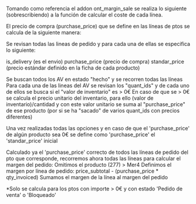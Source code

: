 Tomando como referencia el addon ont_margin_sale se realiza lo siguiente (sobrescribiendo) a la función de calcular el coste de cada línea.

El precio de compra (purchase_price) que se define en las líneas de ptos se calcula de la siguiente manera:

Se revisan todas las lineas de pedido y para cada una de ellas se especifica lo siguiente:

is_delivery (es el envio)
purchase_price (precio de compra)
standar_price (precio estándar definido en la ficha de cada producto)

Se buscan todos los AV en estado "hecho" y se recorren todas las líneas
Para cada una de las lineas del AV se revisan los "quant_ids" y de cada uno de ellos se busca si el "valor de inventario" es > 0€
En caso de que se > 0€ se calcula el precio unitario del inventario, para ello (valor de inventario)/cantidad y con este valor unitario se suma al "purchase_price" de ese producto (por si se ha "sacado" de varios quant_ids con precios diferentes)

Una vez realizadas todas las opciones y en caso de que el 'purchase_price' de algún producto sea 0€ se define como 'purchase_price' el 'standar_price' inicial

Calculado ya el 'purchase_price' correcto de todos las líneas de pedido del pto que corresponde, recorremos ahora todas las líneas para calcular el margen del pedido:
Omitimos el producto (277) > Mer4
Definimos el margen por línea de pedido: price_subtotal - (purchase_price * qty_invoiced)
Sumamos el margen de la línea al margen del pedido

*Solo se calcula para los ptos con importe > 0€ y con estado 'Pedido de venta' o 'Bloqueado'
